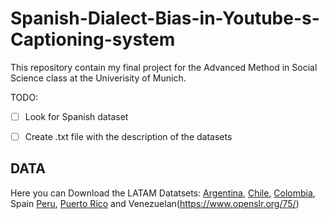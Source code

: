 # Spanish-Dialect-Bias-in-Youtube-s-Captioning-system
This repository contain my final project for the Advanced Method in Social Science class at the Univerisity of Munich. 

TODO: 
- [ ] Look for Spanish dataset 
- [ ] Create .txt file with the description of the datasets



## DATA 

Here you can Download the LATAM Datatsets:
[Argentina](https://www.openslr.org/61/), [Chile](https://www.openslr.org/71/), [Colombia](https://www.openslr.org/72/), Spain [Peru](https://www.openslr.org/73/), [Puerto Rico](https://www.openslr.org/74/) and Venezuelan(https://www.openslr.org/75/)
